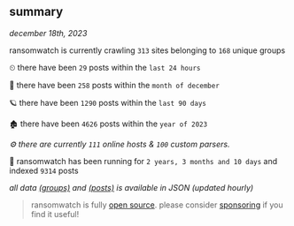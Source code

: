 
## summary
_december 18th, 2023_

ransomwatch is currently crawling `313` sites belonging to `168` unique groups

⏲ there have been `29` posts within the `last 24 hours`

🦈 there have been `258` posts within the `month of december`

🪐 there have been `1290` posts within the `last 90 days`

🏚 there have been `4626` posts within the `year of 2023`

_⚙️ there are currently `111` online hosts & `100` custom parsers._

🦕 ransomwatch has been running for `2 years, 3 months and 10 days` and indexed `9314` posts

_all data  [(groups)](http://ransomwhat.telemetry.ltd/groups) and [(posts)](http://ransomwhat.telemetry.ltd/posts) is available in JSON (updated hourly)_

> ransomwatch is fully [open source](https://github.com/joshhighet/ransomwatch#ransomwatch--). please consider [sponsoring](https://github.com/sponsors/joshhighet) if you find it useful!
